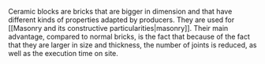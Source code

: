 ---
---

Ceramic blocks are bricks that are bigger in dimension and that have different kinds of properties adapted by producers. They are used for [[Masonry and its constructive particularities|masonry]]. Their main advantage, compared to normal bricks, is the fact that because of the fact that they are larger in size and thickness, the number of joints is reduced, as well as the execution time on site. 